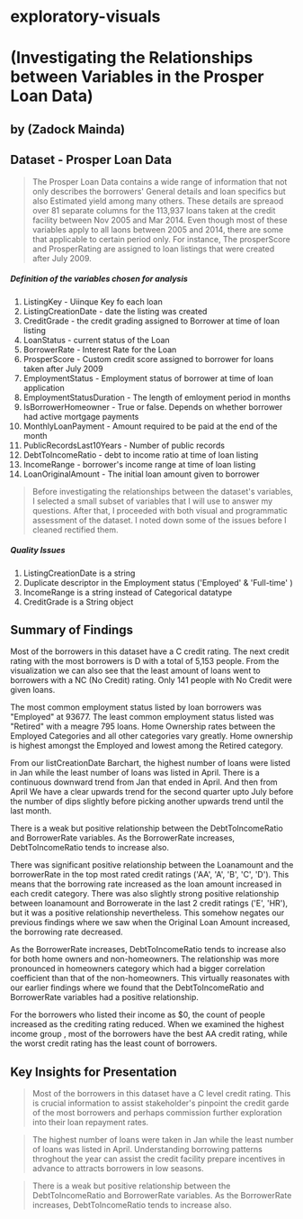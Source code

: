# exploratory-visuals

# (Investigating the Relationships between Variables in the Prosper Loan Data)
## by (Zadock Mainda)


## Dataset - Prosper Loan Data

> The Prosper Loan Data contains a wide range of information that not only describes the borrowers'  General details and loan specifics but also Estimated yield among many others. These details are spreaod over 81 separate columns for the 113,937 loans taken at the credit facility between Nov 2005 and Mar 2014. Even though most of these variables apply to all laons between 2005 and 2014, there are some that applicable to certain period only. For instance, The prosperScore and ProsperRating are assigned to loan listings that were created after July 2009. 

##### Definition of the variables chosen for analysis
1. ListingKey - Uiinque Key fo each loan
2. ListingCreationDate - date the listing was created
3. CreditGrade - the credit grading assigned to Borrower at time of loan listing
4. LoanStatus - current status of the Loan
5. BorrowerRate - Interest Rate for the Loan
6. ProsperScore - Custom credit score assigned to borrower for loans taken after July 2009 
7. EmploymentStatus - Employment status of borrower at time of loan application
8. EmploymentStatusDuration - The length of emloyment period in months
9. IsBorrowerHomeowner - True or false. Depends on whether borrower had active mortgage payments
9. MonthlyLoanPayment - Amount required to be paid at the end of the month
10. PublicRecordsLast10Years - Number of public records  
11. DebtToIncomeRatio - debt to income ratio at time of loan listing
12. IncomeRange - borrower's income range at time of loan listing
13. LoanOriginalAmount - The initial loan amount given to borrower


> Before investigating the relationships between the dataset's variables, I selected a small subset of variables that I will use to answer my questions. After that, I proceeded with both visual and programmatic assessment of the dataset. I noted down some of the issues before I cleaned rectified them.
##### Quality Issues
1. ListingCreationDate is a string
2. Duplicate descriptor in the Employment status ('Employed' & 'Full-time' )
3. IncomeRange is a string instead of Categorical datatype
4. CreditGrade is a String object


## Summary of Findings

Most of the borrowers in this dataset have a C credit rating. The next credit rating with the most borrowers is D with a total of 5,153 people. From the visualization we can also see that the least amount of loans went to borrowers with a NC (No Credit) rating. Only 141 people with No Credit were given loans.

The most common employment status listed by loan borrowers was "Employed" at 93677. The least common employment status listed was "Retired" with a meagre 795 loans. Home Ownership rates between the Employed Categories and all other categories vary greatly. Home ownership is highest amongst the Employed and lowest among the Retired category.

From our listCreationDate Barchart, the highest number of loans were listed in Jan while the least number of loans was listed in April. There is a continuous downward trend from Jan that ended in April. And then from April We have a clear upwards trend for the second quarter upto July before the number of dips slightly before picking another upwards trend until the last month.

There is a weak but positive relationship between the DebtToIncomeRatio and BorrowerRate variables. As the BorrowerRate increases, DebtToIncomeRatio tends to increase also.

There was significant positive relationship between the Loanamount and the borrowerRate in the top most rated credit ratings ('AA', 'A', 'B', 'C', 'D'). This means that the borrowing rate increased as the loan amount increased in each credit category. There was also slightly strong positive relationship between loanamount and Borrowerate in the last 2 credit ratings ('E', 'HR'), but it was a positive relationship nevertheless. This somehow negates our previous findings where we saw when the Original Loan Amount increased, the borrowing rate decreased.

As the BorrowerRate increases, DebtToIncomeRatio tends to increase also for both home owners and non-homeowners. The relationship was more pronounced in homeowners category which had a bigger correlation coefficient than that of the non-homeowners. This virtually reasonates with our earlier findings where we found that the DebtToIncomeRatio and BorrowerRate variables had a positive relationship.

For the borrowers who listed their income as $0, the count of people increased as the crediting rating reduced. When we examined the highest income group , most of the borrowers have the best AA credit rating, while the worst credit rating has the least count of borrowers.


## Key Insights for Presentation


> Most of the borrowers in this dataset have a C level credit rating. This is crucial information to assist stakeholder's pinpoint the credit garde of the most borrowers and perhaps commission further exploration into their loan repayment rates. 

> The highest number of loans were taken in Jan while the least number of loans was listed in April. Understanding borrowing patterns throghout the year can assist the credit facility prepare incentives in advance to attracts borrowers in low seasons.   

> There is a weak but positive relationship between the DebtToIncomeRatio and BorrowerRate variables. As the BorrowerRate increases, DebtToIncomeRatio tends to increase also.

